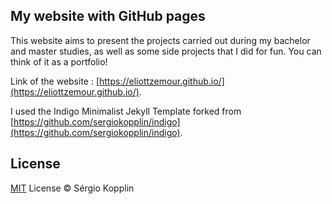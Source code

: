 ## My website with GitHub pages

This website aims to present the projects carried out during my bachelor and master studies, as well as some side projects that I did for fun. You can think of it as a portfolio!  

Link of the website : [https://eliottzemour.github.io/](https://eliottzemour.github.io/).  

I used the Indigo Minimalist Jekyll Template forked from [https://github.com/sergiokopplin/indigo](https://github.com/sergiokopplin/indigo).

## License

[MIT](https://kopplin.mit-license.org/) License © Sérgio Kopplin
